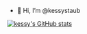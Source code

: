 - 👋 Hi, I’m @kessystaub

[![kessy's GitHub stats](https://github-readme-stats.vercel.app/api?username=kessystaub)](https://github.com/anuraghazra/github-readme-stats)
